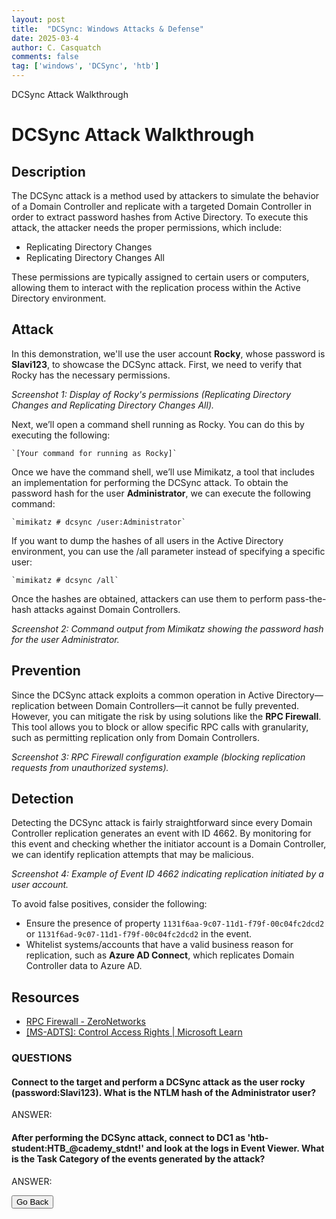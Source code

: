 ```yaml
---
layout: post
title:  "DCSync: Windows Attacks & Defense"
date: 2025-03-4
author: C. Casquatch
comments: false
tag: ['windows', 'DCSync', 'htb']
---
```


  DCSync Attack Walkthrough

DCSync Attack Walkthrough
=========================

Description
-----------

The DCSync attack is a method used by attackers to simulate the behavior of a Domain Controller and replicate with a targeted Domain Controller in order to extract password hashes from Active Directory. To execute this attack, the attacker needs the proper permissions, which include:

*   Replicating Directory Changes
*   Replicating Directory Changes All

These permissions are typically assigned to certain users or computers, allowing them to interact with the replication process within the Active Directory environment.

Attack
------

In this demonstration, we'll use the user account **Rocky**, whose password is **Slavi123**, to showcase the DCSync attack. First, we need to verify that Rocky has the necessary permissions.

_Screenshot 1: Display of Rocky's permissions (Replicating Directory Changes and Replicating Directory Changes All)._

Next, we’ll open a command shell running as Rocky. You can do this by executing the following:

    `[Your command for running as Rocky]`
    
    

Once we have the command shell, we’ll use Mimikatz, a tool that includes an implementation for performing the DCSync attack. To obtain the password hash for the user **Administrator**, we can execute the following command:

    `mimikatz # dcsync /user:Administrator`
    
    

If you want to dump the hashes of all users in the Active Directory environment, you can use the /all parameter instead of specifying a specific user:

    `mimikatz # dcsync /all`
    
    

Once the hashes are obtained, attackers can use them to perform pass-the-hash attacks against Domain Controllers.

_Screenshot 2: Command output from Mimikatz showing the password hash for the user Administrator._

Prevention
----------

Since the DCSync attack exploits a common operation in Active Directory—replication between Domain Controllers—it cannot be fully prevented. However, you can mitigate the risk by using solutions like the **RPC Firewall**. This tool allows you to block or allow specific RPC calls with granularity, such as permitting replication only from Domain Controllers.

_Screenshot 3: RPC Firewall configuration example (blocking replication requests from unauthorized systems)._

Detection
---------

Detecting the DCSync attack is fairly straightforward since every Domain Controller replication generates an event with ID 4662. By monitoring for this event and checking whether the initiator account is a Domain Controller, we can identify replication attempts that may be malicious.

_Screenshot 4: Example of Event ID 4662 indicating replication initiated by a user account._

To avoid false positives, consider the following:

*   Ensure the presence of property `1131f6aa-9c07-11d1-f79f-00c04fc2dcd2` or `1131f6ad-9c07-11d1-f79f-00c04fc2dcd2` in the event.
*   Whitelist systems/accounts that have a valid business reason for replication, such as **Azure AD Connect**, which replicates Domain Controller data to Azure AD.

Resources
---------

*   [RPC Firewall - ZeroNetworks](https://zeronetworks.com/rpcfirewall)
*   [\[MS-ADTS\]: Control Access Rights | Microsoft Learn](https://learn.microsoft.com/en-us/openspecs/windows_protocols/ms-adts/62f6ef7d-bd9c-4716-9fe4-71c82d6c8eab)


### QUESTIONS

#### Connect to the target and perform a DCSync attack as the user rocky (password:Slavi123). What is the NTLM hash of the Administrator user?
ANSWER:

#### After performing the DCSync attack, connect to DC1 as 'htb-student:HTB_@cademy_stdnt!' and look at the logs in Event Viewer. What is the Task Category of the events generated by the attack?
ANSWER:



<button onclick="history.back()">Go Back</button>
